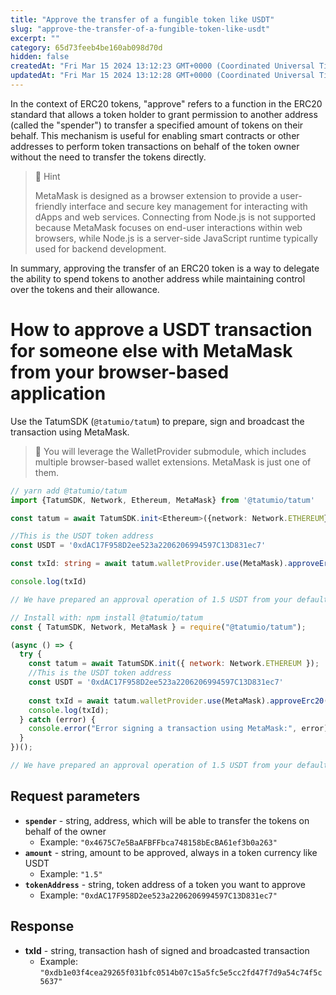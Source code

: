 ```yaml
---
title: "Approve the transfer of a fungible token like USDT"
slug: "approve-the-transfer-of-a-fungible-token-like-usdt"
excerpt: ""
category: 65d73feeb4be160ab098d70d
hidden: false
createdAt: "Fri Mar 15 2024 13:12:23 GMT+0000 (Coordinated Universal Time)"
updatedAt: "Fri Mar 15 2024 13:12:28 GMT+0000 (Coordinated Universal Time)"
---
```

In the context of ERC20 tokens, "approve" refers to a function in the ERC20 standard that allows a token holder to grant permission to another address (called the "spender") to transfer a specified amount of tokens on their behalf. This mechanism is useful for enabling smart contracts or other addresses to perform token transactions on behalf of the token owner without the need to transfer the tokens directly.

> 📘 Hint
> 
> MetaMask is designed as a browser extension to provide a user-friendly interface and secure key management for interacting with dApps and web services. Connecting from Node.js is not supported because MetaMask focuses on end-user interactions within web browsers, while Node.js is a server-side JavaScript runtime typically used for backend development.

In summary, approving the transfer of an ERC20 token is a way to delegate the ability to spend tokens to another address while maintaining control over the tokens and their allowance.

# How to approve a USDT transaction for someone else with MetaMask from your browser-based application

Use the TatumSDK (`@tatumio/tatum`) to prepare, sign and broadcast the transaction using MetaMask.

> 📘 You will leverage the WalletProvider submodule, which includes multiple browser-based wallet extensions. MetaMask is just one of them.

```typescript
// yarn add @tatumio/tatum
import {TatumSDK, Network, Ethereum, MetaMask} from '@tatumio/tatum'

const tatum = await TatumSDK.init<Ethereum>({network: Network.ETHEREUM})

//This is the USDT token address
const USDT = '0xdAC17F958D2ee523a2206206994597C13D831ec7'

const txId: string = await tatum.walletProvider.use(MetaMask).approveErc20('0x4675C7e5BaAFBFFbca748158bEcBA61ef3b0a263', '1.5', USDT)

console.log(txId)

// We have prepared an approval operation of 1.5 USDT from your default connected MetaMask account to the spender - 0x4675C7e5BaAFBFFbca748158bEcBA61ef3b0a263
```
```javascript
// Install with: npm install @tatumio/tatum
const { TatumSDK, Network, MetaMask } = require("@tatumio/tatum");

(async () => {
  try {
    const tatum = await TatumSDK.init({ network: Network.ETHEREUM });
    //This is the USDT token address
    const USDT = '0xdAC17F958D2ee523a2206206994597C13D831ec7'
    
    const txId = await tatum.walletProvider.use(MetaMask).approveErc20('0x4675C7e5BaAFBFFbca748158bEcBA61ef3b0a263', '1.5', USDT);
    console.log(txId);
  } catch (error) {
    console.error("Error signing a transaction using MetaMask:", error);
  }
})();

// We have prepared an approval operation of 1.5 USDT from your default connected MetaMask account to the spender - 0x4675C7e5BaAFBFFbca748158bEcBA61ef3b0a263
```

## Request parameters

- **`spender`** - string, address, which will be able to transfer the tokens on behalf of the owner
  - Example: `"0x4675C7e5BaAFBFFbca748158bEcBA61ef3b0a263"`
- **`amount`** - string, amount to be approved, always in a token currency like USDT
  - Example: `"1.5"`
- **`tokenAddress`** - string, token address of a token you want to approve
  - Example: `"0xdAC17F958D2ee523a2206206994597C13D831ec7"`

## Response

- **txId** - string, transaction hash of signed and broadcasted transaction
  - Example: `"0xdb1e03f4cea29265f031bfc0514b07c15a5fc5e5cc2fd47f7d9a54c74f5c5637"`
